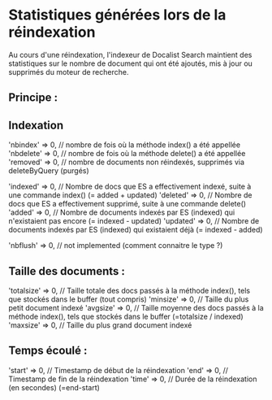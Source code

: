 # Statistiques générées lors de la réindexation #

Au cours d'une réindexation, l'indexeur de Docalist Search maintient des statistiques sur le nombre de document qui ont été ajoutés, mis à jour ou supprimés du moteur de recherche. 
 
## Principe : ##
## Indexation ##

'nbindex' => 0,         // nombre de fois où la méthode index() a été appellée
'nbdelete' => 0,        // nombre de fois où la méthode delete() a été appellée
'removed' => 0,         // nombre de documents non réindexés, supprimés via deleteByQuery (purgés)


'indexed' => 0,     // Nombre de docs que ES a effectivement indexé, suite à une commande index() (= added + updated)
'deleted' => 0,    // Nombre de docs que ES a effectivement supprimé, suite à une commande delete()
'added' => 0,           // Nombre de documents indexés par ES (indexed) qui n'existaient pas encore (= indexed - updated)
'updated' => 0,        // Nombre de documents indexés par ES (indexed) qui existaient déjà (= indexed - added)

'nbflush' => 0,         // not implemented (comment connaitre le type ?)

## Taille des documents : ##

'totalsize' => 0,    // Taille totale des docs passés à la méthode index(), tels que stockés dans le buffer (tout compris)
'minsize' => 0,      // Taille du plus petit document indexé
'avgsize' => 0,      // Taille moyenne des docs passés à la méthode index(), tels que stockés dans le buffer (=totalsize / indexed)
'maxsize' => 0,      // Taille du plus grand document indexé

## Temps écoulé : ##

'start' => 0,           // Timestamp de début de la réindexation
'end' => 0,             // Timestamp de fin de la réindexation
'time' => 0,            // Durée de la réindexation (en secondes) (=end-start)